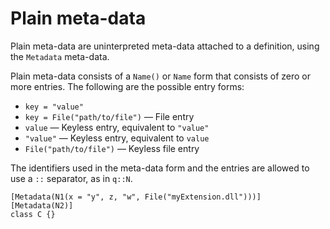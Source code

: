 # Plain meta-data

Plain meta-data are uninterpreted meta-data attached to a definition, using the `Metadata` meta-data.

Plain meta-data consists of a `Name()` or `Name` form that consists of zero or more entries. The following are the possible entry forms:

* `key = "value"`
* `key = File("path/to/file")` — File entry
* `value` — Keyless entry, equivalent to `"value"`
* `"value"` — Keyless entry, equivalent to `value`
* `File("path/to/file")` — Keyless file entry

The identifiers used in the meta-data form and the entries are allowed to use a `::` separator, as in `q::N`.

```
[Metadata(N1(x = "y", z, "w", File("myExtension.dll")))]
[Metadata(N2)]
class C {}
```